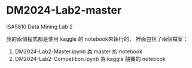 # DM2024-Lab2-master
ISA5810 Data Mining Lab 2

我的兩個程式都是使用 kaggle 的 notebook來執行的，
裡面包括了兩個檔案：
1. DM2024-Lab2-Master.ipynb 為 master 的 notebook
2. DM2024-Lab2-Competition.ipynb 為 kaggle 競賽的 notebook